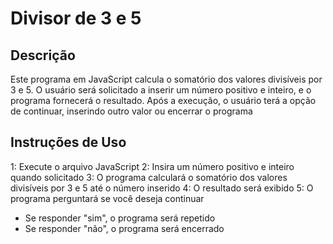 # Divisor de 3 e 5

## Descrição

Este programa em JavaScript calcula o somatório dos valores divisíveis por 3 e 5. O usuário será solicitado a inserir um número positivo e inteiro, e o programa fornecerá o resultado. Após a execução, o usuário terá a opção de continuar, inserindo outro valor ou encerrar o programa

## Instruções de Uso

1: Execute o arquivo JavaScript
2: Insira um número positivo e inteiro quando solicitado
3: O programa calculará o somatório dos valores divisíveis por 3 e 5 até o número inserido
4: O resultado será exibido
5: O programa perguntará se você deseja continuar
   - Se responder "sim", o programa será repetido
   - Se responder "não", o programa será encerrado
